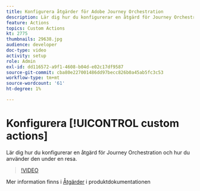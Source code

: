 ```yaml
---
title: Konfigurera åtgärder för Adobe Journey Orchestration
description: Lär dig hur du konfigurerar en åtgärd för Journey Orchestration och hur du använder den under en resa.
feature: Actions
topics: Custom Actions
kt: 2775
thumbnails: 29638.jpg
audience: developer
doc-type: video
activity: setup
role: Admin
exl-id: dd116572-a9f1-4608-b04d-e02c17df9587
source-git-commit: cba80e227001486dd97becc826b0a45ab5fc3c53
workflow-type: tm+mt
source-wordcount: '61'
ht-degree: 1%

---
```


# Konfigurera [!UICONTROL custom actions]

Lär dig hur du konfigurerar en åtgärd för Journey Orchestration och hur du använder den under en resa.

>[!VIDEO](https://video.tv.adobe.com/v/29638?quality=12&learn=on)

Mer information finns i [Åtgärder](https://experienceleague.adobe.com/docs/journeys/using/action-journeys/action.html?lang=en) i produktdokumentationen
